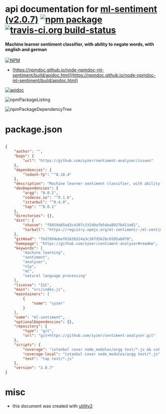 # api documentation for  [ml-sentiment (v2.0.7)](https://github.com/syzer/sentiment-analyser#readme)  [![npm package](https://img.shields.io/npm/v/npmdoc-ml-sentiment.svg?style=flat-square)](https://www.npmjs.org/package/npmdoc-ml-sentiment) [![travis-ci.org build-status](https://api.travis-ci.org/npmdoc/node-npmdoc-ml-sentiment.svg)](https://travis-ci.org/npmdoc/node-npmdoc-ml-sentiment)
#### Machine learner sentiment classifier, with ability to negate words, with english and german

[![NPM](https://nodei.co/npm/ml-sentiment.png?downloads=true&downloadRank=true&stars=true)](https://www.npmjs.com/package/ml-sentiment)

- [https://npmdoc.github.io/node-npmdoc-ml-sentiment/build/apidoc.html](https://npmdoc.github.io/node-npmdoc-ml-sentiment/build/apidoc.html)

[![apidoc](https://npmdoc.github.io/node-npmdoc-ml-sentiment/build/screenCapture.buildCi.browser.%252Ftmp%252Fbuild%252Fapidoc.html.png)](https://npmdoc.github.io/node-npmdoc-ml-sentiment/build/apidoc.html)

![npmPackageListing](https://npmdoc.github.io/node-npmdoc-ml-sentiment/build/screenCapture.npmPackageListing.svg)

![npmPackageDependencyTree](https://npmdoc.github.io/node-npmdoc-ml-sentiment/build/screenCapture.npmPackageDependencyTree.svg)



# package.json

```json

{
    "author": "",
    "bugs": {
        "url": "https://github.com/syzer/sentiment-analyser/issues"
    },
    "dependencies": {
        "lodash-fp": "^0.10.4"
    },
    "description": "Machine learner sentiment classifier, with ability to negate words, with english and german",
    "devDependencies": {
        "argg": "0.0.2",
        "codecov.io": "^0.1.6",
        "istanbul": "^0.4.0",
        "tap": "^8.0.1"
    },
    "directories": {},
    "dist": {
        "shasum": "f8b59a85ad2c4107c332d0afb5dea8927b411e81",
        "tarball": "https://registry.npmjs.org/ml-sentiment/-/ml-sentiment-2.0.7.tgz"
    },
    "gitHead": "7bd7894ebef61b3b524a3c367d562bc6595ab078",
    "homepage": "https://github.com/syzer/sentiment-analyser#readme",
    "keywords": [
        "machine learning",
        "sentiment",
        "analyser",
        "nlp",
        "ml",
        "natural language processing"
    ],
    "license": "ISC",
    "main": "src/index.js",
    "maintainers": [
        {
            "name": "syzer"
        }
    ],
    "name": "ml-sentiment",
    "optionalDependencies": {},
    "repository": {
        "type": "git",
        "url": "git+https://github.com/syzer/sentiment-analyser.git"
    },
    "scripts": {
        "coverage": "istanbul cover node_modules/argg test/*.js && cat ./coverage/lcov.info | ./node_modules/.bin/codecov",
        "coverage-local": "istanbul cover node_modules/argg test/*.js",
        "test": "tap test/*.js"
    },
    "version": "2.0.7"
}
```



# misc
- this document was created with [utility2](https://github.com/kaizhu256/node-utility2)
